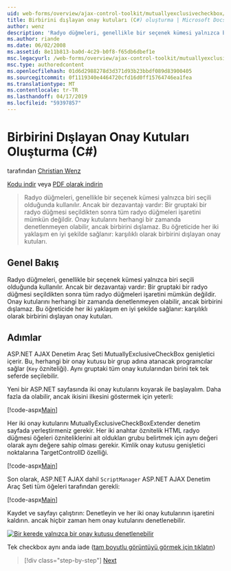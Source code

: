 ```yaml
---
uid: web-forms/overview/ajax-control-toolkit/mutuallyexclusivecheckbox/creating-mutually-exclusive-checkboxes-cs
title: Birbirini dışlayan onay kutuları (C#) oluşturma | Microsoft Docs
author: wenz
description: 'Radyo düğmeleri, genellikle bir seçenek kümesi yalnızca biri seçili olduğunda kullanılır. Ancak bir dezavantajı vardır: Bir radyo düğmesi grubundaki bir kez seçildiğinde...'
ms.author: riande
ms.date: 06/02/2008
ms.assetid: 8e11b813-ba0d-4c29-b0f8-f65db6dbef1e
msc.legacyurl: /web-forms/overview/ajax-control-toolkit/mutuallyexclusivecheckbox/creating-mutually-exclusive-checkboxes-cs
msc.type: authoredcontent
ms.openlocfilehash: 01d6d2988278d3d371d93b23bbdf089d83900405
ms.sourcegitcommit: 0f1119340e4464720cfd16d0ff15764746ea1fea
ms.translationtype: MT
ms.contentlocale: tr-TR
ms.lasthandoff: 04/17/2019
ms.locfileid: "59397857"
---
```

# <a name="creating-mutually-exclusive-checkboxes-c"></a>Birbirini Dışlayan Onay Kutuları Oluşturma (C#)

tarafından [Christian Wenz](https://github.com/wenz)

[Kodu indir](http://download.microsoft.com/download/9/3/f/93f8daea-bebd-4821-833b-95205389c7d0/MutuallyExclusiveCheckBox0.cs.zip) veya [PDF olarak indirin](http://download.microsoft.com/download/b/6/a/b6ae89ee-df69-4c87-9bfb-ad1eb2b23373/mutuallyexclusivecheckbox0CS.pdf)

> Radyo düğmeleri, genellikle bir seçenek kümesi yalnızca biri seçili olduğunda kullanılır. Ancak bir dezavantajı vardır: Bir gruptaki bir radyo düğmesi seçildikten sonra tüm radyo düğmeleri işaretini mümkün değildir. Onay kutularını herhangi bir zamanda denetlenmeyen olabilir, ancak birbirini dışlamaz. Bu öğreticide her iki yaklaşım en iyi şekilde sağlanır: karşılıklı olarak birbirini dışlayan onay kutuları.


## <a name="overview"></a>Genel Bakış

Radyo düğmeleri, genellikle bir seçenek kümesi yalnızca biri seçili olduğunda kullanılır. Ancak bir dezavantajı vardır: Bir gruptaki bir radyo düğmesi seçildikten sonra tüm radyo düğmeleri işaretini mümkün değildir. Onay kutularını herhangi bir zamanda denetlenmeyen olabilir, ancak birbirini dışlamaz. Bu öğreticide her iki yaklaşım en iyi şekilde sağlanır: karşılıklı olarak birbirini dışlayan onay kutuları.

## <a name="steps"></a>Adımlar

ASP.NET AJAX Denetim Araç Seti MutuallyExclusiveCheckBox genişletici içerir. Bu, herhangi bir onay kutusu bir grup adına atanacak programcılar sağlar (`Key` özniteliği). Aynı gruptaki tüm onay kutularından birini tek tek seferde seçilebilir.

Yeni bir ASP.NET sayfasında iki onay kutularını koyarak ile başlayalım. Daha fazla da olabilir, ancak ikisini ilkesini göstermek için yeterli:

[!code-aspx[Main](creating-mutually-exclusive-checkboxes-cs/samples/sample1.aspx)]

Her iki onay kutularını MutuallyExclusiveCheckBoxExtender denetim sayfada yerleştirmeniz gerekir. Her iki anahtar öznitelik HTML radyo düğmesi öğeleri özniteliklerini ait oldukları grubu belirtmek için aynı değeri olarak aynı değere sahip olması gerekir. Kimlik onay kutusu genişletici noktalarına TargetControlID özelliği.

[!code-aspx[Main](creating-mutually-exclusive-checkboxes-cs/samples/sample2.aspx)]

Son olarak, ASP.NET AJAX dahil `ScriptManager` ASP.NET AJAX Denetim Araç Seti tüm öğeleri tarafından gerekli:

[!code-aspx[Main](creating-mutually-exclusive-checkboxes-cs/samples/sample3.aspx)]

Kaydet ve sayfayı çalıştırın: Denetleyin ve her iki onay kutularının işaretini kaldırın. ancak hiçbir zaman hem onay kutularını denetlenebilir.


[![Bir kerede yalnızca bir onay kutusu denetlenebilir](creating-mutually-exclusive-checkboxes-cs/_static/image2.png)](creating-mutually-exclusive-checkboxes-cs/_static/image1.png)

Tek checkbox aynı anda iade ([tam boyutlu görüntüyü görmek için tıklatın](creating-mutually-exclusive-checkboxes-cs/_static/image3.png))

> [!div class="step-by-step"]
> [Next](creating-mutually-exclusive-checkboxes-vb.md)
